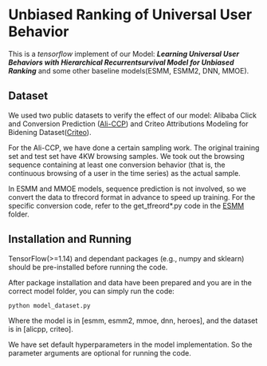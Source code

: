 # Unbiased Ranking of Universal User Behavior
This is a *tensorflow* implement of our Model: ***Learning Universal User Behaviors with Hierarchical Recurrentsurvival Model for Unbiased Ranking*** and some
other baseline models(ESMM, ESMM2, DNN, MMOE).
## Dataset
We used two public datasets to verify the effect of our model: Alibaba Click and Conversion Prediction ([Ali-CCP](https://tianchi.aliyun.com/dataset/dataDetail?dataId=408&userId=1)) and Criteo Attributions Modeling for Bidening Dataset([Criteo](http://apex.sjtu.edu.cn/datasets/13)). 

For the Ali-CCP, we have done a certain sampling work. The original training set and test set have 4KW browsing samples. We took out the browsing sequence containing at least one conversion behavior (that is, the continuous browsing of a user in the time series) as the actual sample.

In ESMM and MMOE models, sequence prediction is not involved, so we convert the data to tfrecord format in advance to speed up training. For the specific conversion code, refer to the get_tfreord*.py code in the [ESMM](https://github.com/Jinjiarui/HEROES/tree/master/ESMM) folder.

## Installation and Running
TensorFlow(>=1.14) and dependant packages (e.g., numpy and sklearn) should be pre-installed before running the code.

After package installation and data have been prepared and you are in the correct model folder, you can simply run the code:

`python model_dataset.py`

Where the model is in [esmm, esmm2, mmoe, dnn, heroes], and the dataset is in [alicpp, criteo].

We have set default hyperparameters in the model implementation. So the parameter arguments are optional for running the code.